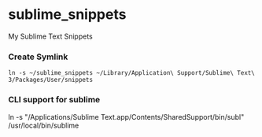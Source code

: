 # sublime_snippets
My Sublime Text Snippets


### Create Symlink
```
ln -s ~/sublime_snippets ~/Library/Application\ Support/Sublime\ Text\ 3/Packages/User/snippets
```

### CLI support for sublime
ln -s "/Applications/Sublime Text.app/Contents/SharedSupport/bin/subl" /usr/local/bin/sublime